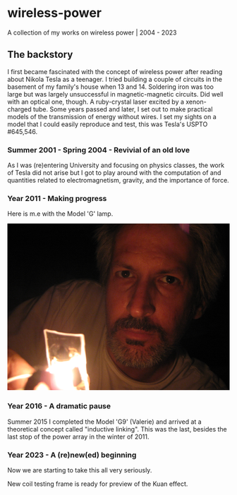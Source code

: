 # wireless-power
A collection of my works on wireless power | 2004 - 2023

## The backstory

I first became fascinated with the concept of wireless power after reading about Nikola Tesla as a teenager. I tried building a couple of circuits in the basement of my family's house when 13 and 14. Soldering iron was too large but was largely unsuccessful in magnetic-magnetic circuits. Did well with an optical one, though. A ruby-crystal laser excited by a xenon-charged tube. Some years passed and later, I set out to make practical models of the transmission of energy without wires. I set my sights on a model that I could easily reproduce and test, this was Tesla's USPTO #645,546. 

### Summer 2001 - Spring 2004 - Revivial of an old love

As I was (re)entering University and focusing on physics classes, the work of Tesla did not arise but I got to play around with the computation of and quantities related to electromagnetism, gravity, and the importance of force.

### Year 2011 - Making progress

Here is m.e with the Model 'G' lamp.

![a bath in light](/media/wp_tucker.png "Here is what I looked like at the time")

### Year 2016 - A dramatic pause

Summer 2015 I completed the Model 'G9' (Valerie) and arrived at a theoretical concept called "inductive linking". This was the last, besides the last stop of the power array in the winter of 2011.

### Year 2023 - A (re)new(ed) beginning

Now we are starting to take this all very seriously.

New coil testing frame is ready for preview of the Kuan effect.
